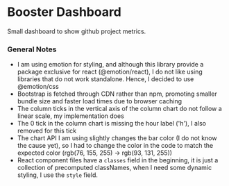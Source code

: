 # Booster Dashboard

Small dashboard to show github project metrics.

### General Notes

-   I am using emotion for styling, and although this library provide a package exclusive for react (@emotion/react), I do not like using libraries that do not work standalone. Hence, I decided to use @emotion/css
-   Bootstrap is fetched through CDN rather than npm, promoting smaller bundle size and faster load times due to browser caching
-   The column ticks in the vertical axis of the column chart do not follow a linear scale, my implementation does
-   The 0 tick in the column chart is missing the hour label ('h'), I also removed for this tick
-   The chart API I am using slightly changes the bar color (I do not know the cause yet), so I had to change the color in the code to match the expected color (rgb(76, 155, 255) -> rgb(93, 131, 255))
-   React component files have a `classes` field in the beginning, it is just a collection of precomputed classNames, when I need some dynamic styling, I use the `style` field.
